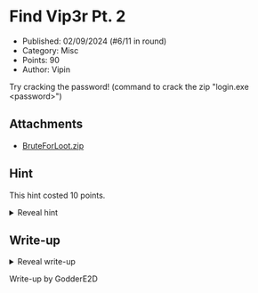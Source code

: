 # Find Vip3r Pt. 2

- Published: 02/09/2024 (#6/11 in round)
- Category: Misc
- Points: 90
- Author: Vipin

Try cracking the password! (command to crack the zip "login.exe \<password>")

## Attachments

- [BruteForLoot.zip](BruteForLoot.zip)

## Hint

This hint costed 10 points.

<details>
<summary>Reveal hint</summary>

Make a python script that tries a password from rockyou

</details>

## Write-up

<details>
<summary>Reveal write-up</summary>

Since we know that it's a password, it can be a common one where a
[dictionary attack](https://en.wikipedia.org/wiki/Dictionary_attack) can be used to crack it. Based off the previous
challenge, `rockyou.txt` was used as the wordlist. We can write a script to iterate through the wordlist and determine
the password.

<!-- TODO: Include actual script -->

After writing the script, we now know the password, which is `nicole1`.

Flag: `csd{GmoWiViKVkfZnLvO3moQnAB96lp}`

</details>

Write-up by GodderE2D
